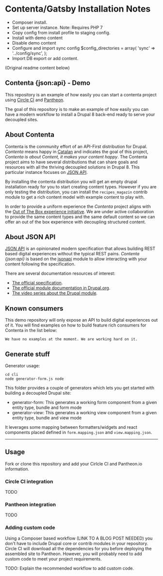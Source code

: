 # Contenta/Gatsby Installation Notes

* Composer install.
* Set up server instance. Note: Requires PHP 7
* Copy config from install profile to staging config.
* Install with demo content
* Disable demo content
* Configure and import sync config
$config_directories = array(
  'sync' => '../config/sync',
);
* Import DB export or add content.

(Original readme content below)

## Contenta {json:api} - Demo

This repository is an example of how easily you can start a contenta project using [Circle CI](https://circleci.com) and [Pantheon](https://pantheon.io).

The goal of this repository is to make an example of how easily you can have a modern workflow to install a Drupal 8 back-end ready to serve your decoupled sites.

## About Contenta
Contenta is the community effort of an API-First distribution for Drupal. _Contenta_ means happy in [Catalan](https://en.wikipedia.org/wiki/Catalan_language) and indicates the goal of this project, _Contenta is about Content, it makes your content happy_. The Contenta project aims to have several distributions that can share goals and resources with all the thriving decoupled solutions in Drupal 8. This particular instance focuses on [JSON API](http://jsonapi.org).

By installing the contenta distribution you will get an empty drupal installation ready for you to start creating content types. However if you are only testing the distribution, you can install the `recipes_magazin` contrib module to get a rich content model with example content to play with.

In order to provide a uniform experience the _Contenta_ project aligns with the [Out of The Box experience initiative](https://www.drupal.org/node/2847582). We are under active collaboration to provide the same content types and the same default content so we can offer an out of the box experience with decoupling structured content.

## About JSON API
[JSON API](http://jsonapi.org) is an opinionated modern specification that allows building REST based digital experiences without the typical REST pains. _Contenta {json:api}_ is based on the [jsonapi](https://www.drupal.org/project/jsonapi) module to allow interacting with your content following the specification.

There are several documentation resources of interest:

  - [The official specification](http://jsonapi.org).
  - [The official module documentation in Drupal.org](https://www.drupal.org/docs/8/modules/json-api/json-api).
  - [The video series about the Drupal module](https://www.youtube.com/playlist?list=PLZOQ_ZMpYrZsyO-3IstImK1okrpfAjuMZ).

## Known consumers
This demo repository will only expose an API to build digital experiences out of it. You will find examples on how to build feature rich consumers for Contenta in the list below:

```
We have no examples at the moment. We are working hard on it.
```

## Generate stuff

Generator usage:

```
cd cli
node generator-form.js node
```

This folder provides a couple of generators which lets you get started with
building a decoupled Drupal site:

* generator-form: This generates a working form component from a given entity type, bundle and form mode
* generator-view: This generates a working view component from a given entity type, bundle and view mode

It leverages some mapping between formatters/widgets and react components placed defined in ```form.mapping.json```
and ```view.mapping.json```.

---

## Usage
Fork or clone this repository and add your Cirlcle CI and Pantheon.io information.

### Circle CI integration
TODO

### Pantheon integration
TODO

### Adding custom code
Using a Composer based workflow (LINK TO A BLOG POST NEEDED) you don't have to include Drupal core or contrib modules in your repository. Circle CI will download all the dependencies for you before deploying the assembled site to Pantheon. However, you will probably need to add custom code to meet your project requirements.

TODO: Explain the recommended workflow to add custom code.
